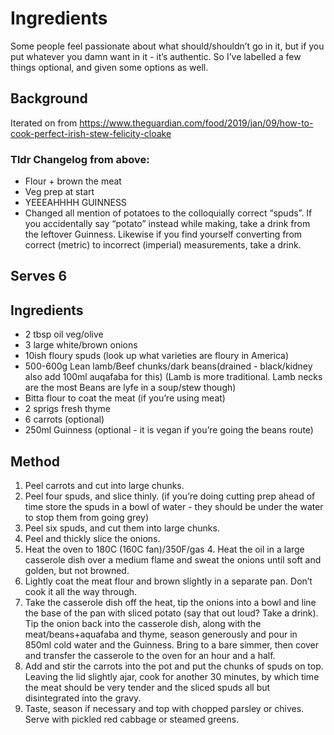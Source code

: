 # Ingredients

Some people feel passionate about what should/shouldn’t go in it, but if you put whatever you damn want in it - it’s authentic. So I’ve labelled a few things optional, and given some options as well.

## Background 
Iterated on from https://www.theguardian.com/food/2019/jan/09/how-to-cook-perfect-irish-stew-felicity-cloake
### Tldr Changelog from above:
- Flour + brown the meat
- Veg prep at start
- YEEEAHHHH GUINNESS
- Changed all mention of potatoes to the colloquially correct “spuds”. If you accidentally say “potato” instead while making, take a drink from the leftover Guinness. Likewise if you find yourself converting from correct (metric) to incorrect (imperial) measurements, take a drink.

## Serves 6
## Ingredients
- 2 tbsp oil veg/olive
- 3 large white/brown onions
- 10ish floury spuds (look up what varieties are floury in America)
- 500-600g Lean lamb/Beef chunks/dark beans(drained - black/kidney also add 100ml auqafaba for this) (Lamb is more traditional. Lamb necks are the most Beans are lyfe in a soup/stew though)
- Bitta flour to coat the meat (if you’re using meat)
- 2 sprigs fresh thyme
- 6 carrots (optional)
- 250ml Guinness (optional - it is vegan if you’re going the beans route)

## Method
1. Peel carrots and cut into large chunks.
1. Peel four spuds, and slice thinly. (if you’re doing cutting prep ahead of time store the spuds in a bowl of water - they should be under the water to stop them from going grey)
1. Peel six spuds, and cut them into large chunks.
1. Peel and thickly slice the onions.
1. Heat the oven to 180C (160C fan)/350F/gas 4. Heat the oil in a large casserole dish over a medium flame and sweat the onions until soft and golden, but not browned.
1. Lightly coat the meat flour and brown slightly in a separate pan. Don’t cook it all the way through.
1. Take the casserole dish off the heat, tip the onions into a bowl and line the base of the pan with sliced potato (say that out loud? Take a drink). Tip the onion back into the casserole dish, along with the meat/beans+aquafaba and thyme, season generously and pour in 850ml cold water and the Guinness. Bring to a bare simmer, then cover and transfer the casserole to the oven for an hour and a half.
1. Add and stir the carrots into the pot and put the chunks of spuds on top. Leaving the lid slightly ajar, cook for another 30 minutes, by which time the meat should be very tender and the sliced spuds all but disintegrated into the gravy.
1. Taste, season if necessary and top with chopped parsley or chives. Serve with pickled red cabbage or steamed greens.